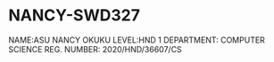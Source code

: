 # NANCY-SWD327
NAME:ASU NANCY OKUKU 
LEVEL:HND 1 
DEPARTMENT: COMPUTER SCIENCE 
REG. NUMBER: 2020/HND/36607/CS
